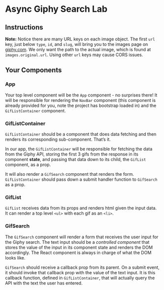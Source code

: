 # Async Giphy Search Lab

## Instructions

<!-- You're going to be building out a Gif search using the Giphy API. In this lab,
there are no tests to pass. Rather, your task is to create a working app in your
browser using the instructions below. When finished, you should have an
application that can take in a user's input, fetch JSON data from the Giphy API,
and display the results.

![giphy search](https://curriculum-content.s3.amazonaws.com/phase-2/react-hooks-async-gif-search-lab/async.gif)

## Getting Started

The URL for the API is

`https://api.giphy.com/v1/gifs/search?q=YOUR QUERY HERE&api_key=dc6zaTOxFJmzC&rating=g`

While the above API key _may_ work, we recommend creating your own API key by
following the [instructions on Giphy's developer site][create_key]. Creating a
key is free and only requires an account. Using your own key will prevent any
potential rate limiting if other students are also working on this lesson.

[create_key]: https://developers.giphy.com/docs/api/#quick-start-guide

Once you've got your key, you should be able to access the Giphy API from a
browser and receive a JSON response to confirm everything is working.

`https://api.giphy.com/v1/gifs/search?q=dolphin&api_key=YOUR API KEY&rating=g`

You should get back an array of objects, each containing information about a
particular image.

```js
  "data": [
    {
      "type": "gif",
      "id": "l0HlNQ03J5JxX6lva",
      "slug": "bbc-wildlife-l0HlNQ03J5JxX6lva",
      "url": "https://giphy.com/gifs/bbc-wildlife-l0HlNQ03J5JxX6lva",
      "bitly_gif_url": "https://gph.is/2iC32M8",
      "bitly_url": "https://gph.is/2iC32M8",

      ...

      "images": {
        "fixed_height_still": {
          "url": "https://media0.giphy.com/media/l0HlNQ03J5JxX6lva/200_s.gif?cid=e1bb72ff5b9fa2866168584b51f13892",
          "width": "400",
          "height": "200",
          "size": "55556"
        },
        ...
        "original": {
          "url": "https://media0.giphy.com/media/l0HlNQ03J5JxX6lva/giphy.gif?cid=e1bb72ff5b9fa2866168584b51f13892",
          "width": "480",
          "height": "240",
        }
        ...
      }
    }
    ]
``` -->

**Note:** Notice there are many URL keys on each image object. The first `url`
key, just below `type`, `id`, and `slug`, will bring you to the images page on
[giphy.com](https://giphy.com/). We only want the path to the actual image,
which is found at `images.original.url`. Using other `url` keys may cause CORS
issues.

## Your Components

### App

Your top level component will be the `App` component - no surprises there!
It will be responsible for rendering the `NavBar` component (this component
is already provided for you, note the project has bootstrap loaded in) and the
`GifListContainer` component.

### GifListContainer

`GifListContainer` should be a component that does data fetching and then
renders its corresponding sub-component. That’s it.

In our app, the `GifListContainer` will be responsible for fetching the data
from the Giphy API, storing the first 3 gifs from the response in its component
**state**, and passing that data down to its child, the `GifList` component,
as a prop.

It will also render a `GifSearch` component that renders the form.
`GifListContainer` should pass down a submit handler function to
`GifSearch` as a prop.

### GifList

`GifList` receives data from its props and renders html given the input
data. It can render a top level `<ul>` with each gif as an `<li>`.

### GifSearch

The `GifSearch` component will render a form that receives the user input
for the Giphy search. The text input should be a _controlled component_ that
stores the value of the input in its component state and renders the DOM
accordingly. The React component is always in charge of what the DOM looks like.

`GifSearch` should receive a callback prop from its parent. On a submit
event, it should invoke that callback prop with the value of the text input. It
is this callback function, defined in `GifListContainer`, that will actually
query the API with the text the user has entered.
